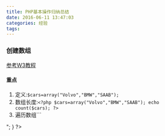 ```yaml
---
title: PHP基本操作归纳总结
date: 2016-06-11 13:47:03
categories: 经验
tags:
---
```

### 创建数组
[参考W3教程](http://www.w3school.com.cn/php/php_arrays.asp)
#### 重点
1. 定义:`$cars=array("Volvo","BMW","SAAB");`
2. 数组长度:```<?php
$cars=array("Volvo","BMW","SAAB");
echo count($cars);
?>```
3. 遍历数组```
<?php
$cars=array("Volvo","BMW","SAAB");
$arrlength=count($cars);

for($x=0;$x<$arrlength;$x++) {
  echo $cars[$x];
  echo "<br>";
}
?>
```